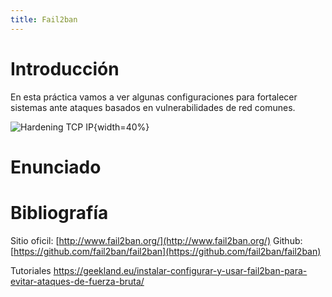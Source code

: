 ```yaml
---
title: Fail2ban
---
```




<!-- 

Referencias:



-->

# Introducción

En esta práctica vamos a ver algunas configuraciones para fortalecer sistemas ante ataques basados en vulnerabilidades de red comunes.

![Hardening TCP IP](img/fail2ban/Fail2ban_logo.png){width=40%}



# Enunciado





# Bibliografía

Sitio oficil: [http://www.fail2ban.org/](http://www.fail2ban.org/)
Github:  [https://github.com/fail2ban/fail2ban](https://github.com/fail2ban/fail2ban)

Tutoriales
https://geekland.eu/instalar-configurar-y-usar-fail2ban-para-evitar-ataques-de-fuerza-bruta/
